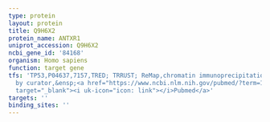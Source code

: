 ```yaml
---
type: protein
layout: protein
title: Q9H6X2
protein_name: ANTXR1
uniprot_accession: Q9H6X2
ncbi_gene_id: '84168'
organism: Homo sapiens
function: target gene
tfs: 'TP53,P04637,7157,TRED; TRRUST; ReMap,chromatin immunoprecipitation assay; inferred
  by curator,&ensp;<a href="https://www.ncbi.nlm.nih.gov/pubmed/?term=11711532%5Buid%5D"
  target="_blank"><i uk-icon="icon: link"></i>Pubmed</a>'
targets: ''
binding_sites: ''
---
```

